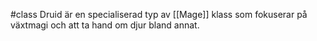 #class
Druid är en specialiserad typ av [[Mage]] klass som fokuserar på växtmagi och att ta hand om djur bland annat.